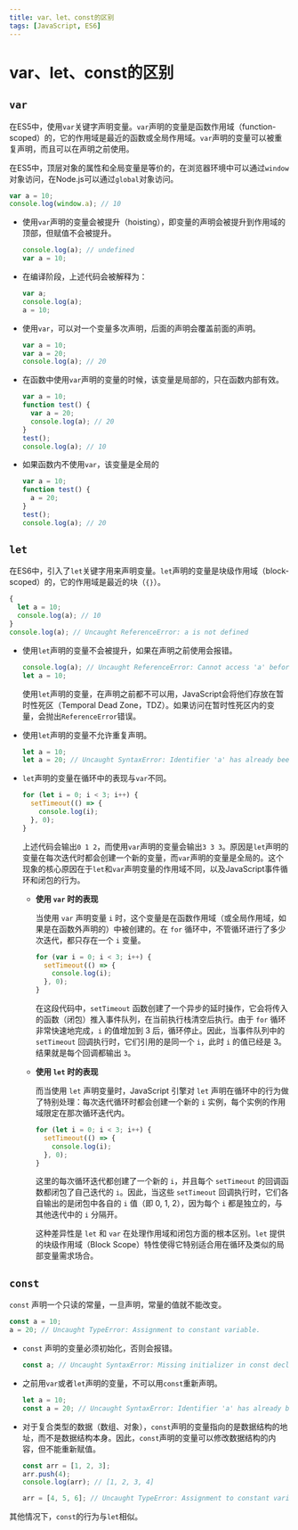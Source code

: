 ```yaml
---
title: var、let、const的区别
tags: [JavaScript, ES6]
---
```


# var、let、const的区别

## `var`
在ES5中，使用`var`关键字声明变量。`var`声明的变量是函数作用域（function-scoped）的，它的作用域是最近的函数或全局作用域。`var`声明的变量可以被重复声明，而且可以在声明之前使用。

在ES5中，顶层对象的属性和全局变量是等价的，在浏览器环境中可以通过`window`对象访问，在Node.js可以通过`global`对象访问。

```javascript showLineNumbers
var a = 10;
console.log(window.a); // 10
```
- 使用`var`声明的变量会被提升（hoisting），即变量的声明会被提升到作用域的顶部，但赋值不会被提升。

  ```javascript showLineNumbers
  console.log(a); // undefined
  var a = 10;
  ```

  
- 在编译阶段，上述代码会被解释为：

  ```javascript showLineNumbers
  var a;
  console.log(a);
  a = 10;
  ```

  
- 使用`var`，可以对一个变量多次声明，后面的声明会覆盖前面的声明。

  ```javascript showLineNumbers
  var a = 10;
  var a = 20;
  console.log(a); // 20
  ```

  

- 在函数中使用`var`声明的变量的时候，该变量是局部的，只在函数内部有效。

  ```javascript showLineNumbers
  var a = 10;
  function test() {
    var a = 20;
    console.log(a); // 20
  }
  test();
  console.log(a); // 10
  ```

  

- 如果函数内不使用`var`，该变量是全局的

  ```javascript showLineNumbers
  var a = 10;
  function test() {
    a = 20;
  }
  test();
  console.log(a); // 20
  ```

  
## `let`
在ES6中，引入了`let`关键字用来声明变量。`let`声明的变量是块级作用域（block-scoped）的，它的作用域是最近的块（`{}`）。
```javascript showLineNumbers
{
  let a = 10;
  console.log(a); // 10
}
console.log(a); // Uncaught ReferenceError: a is not defined
```

- 使用`let`声明的变量不会被提升，如果在声明之前使用会报错。

  ```javascript showLineNumbers
  console.log(a); // Uncaught ReferenceError: Cannot access 'a' before initialization
  let a = 10;
  ```

  使用`let`声明的变量，在声明之前都不可以用，JavaScript会将他们存放在暂时性死区（Temporal Dead Zone，TDZ）。如果访问在暂时性死区内的变量，会抛出`ReferenceError`错误。

- 使用`let`声明的变量不允许重复声明。

  ```javascript showLineNumbers
  let a = 10;
  let a = 20; // Uncaught SyntaxError: Identifier 'a' has already been declared
  ```
- `let`声明的变量在循环中的表现与`var`不同。

  ```javascript showLineNumbers
  for (let i = 0; i < 3; i++) {
    setTimeout(() => {
      console.log(i);
    }, 0);
  }
  ```

  上述代码会输出`0 1 2`，而使用`var`声明的变量会输出`3 3 3`。原因是`let`声明的变量在每次迭代时都会创建一个新的变量，而`var`声明的变量是全局的。这个现象的核心原因在于`let`和`var`声明变量的作用域不同，以及JavaScript事件循环和闭包的行为。

  - **使用 `var` 时的表现**

    当使用 `var` 声明变量 `i` 时，这个变量是在函数作用域（或全局作用域，如果是在函数外声明的）中被创建的。在 `for` 循环中，不管循环进行了多少次迭代，都只存在一个 `i` 变量。

    ```javascript showLineNumbers
    for (var i = 0; i < 3; i++) {
      setTimeout(() => {
        console.log(i);
      }, 0);
    }
    ```

    在这段代码中，`setTimeout` 函数创建了一个异步的延时操作，它会将传入的函数（闭包）推入事件队列，在当前执行栈清空后执行。由于 `for` 循环非常快速地完成，`i` 的值增加到 3 后，循环停止。因此，当事件队列中的 `setTimeout` 回调执行时，它们引用的是同一个 `i`，此时 `i` 的值已经是 3。结果就是每个回调都输出 `3`。

  - **使用 `let` 时的表现**

    而当使用 `let` 声明变量时，JavaScript 引擎对 `let` 声明在循环中的行为做了特别处理：每次迭代循环时都会创建一个新的 `i` 实例，每个实例的作用域限定在那次循环迭代内。

    

    ```javascript showLineNumbers
    for (let i = 0; i < 3; i++) {
      setTimeout(() => {
        console.log(i);
      }, 0);
    }
    ```

    这里的每次循环迭代都创建了一个新的 `i`，并且每个 `setTimeout` 的回调函数都闭包了自己迭代的 `i`。因此，当这些 `setTimeout` 回调执行时，它们各自输出的是闭包中各自的 `i` 值（即 0, 1, 2），因为每个 `i` 都是独立的，与其他迭代中的 `i` 分隔开。

    这种差异性是 `let` 和 `var` 在处理作用域和闭包方面的根本区别。`let` 提供的块级作用域（Block Scope）特性使得它特别适合用在循环及类似的局部变量需求场合。

## `const`

`const` 声明一个只读的常量，一旦声明，常量的值就不能改变。

```javascript showLineNumbers
const a = 10;
a = 20; // Uncaught TypeError: Assignment to constant variable.
```

- `const` 声明的变量必须初始化，否则会报错。

  ```javascript showLineNumbers
  const a; // Uncaught SyntaxError: Missing initializer in const declaration
  ```
- 之前用`var`或者`let`声明的变量，不可以用`const`重新声明。
  ```javascript showLineNumbers
  let a = 10;
  const a = 20; // Uncaught SyntaxError: Identifier 'a' has already been declared
  ```
- 对于复合类型的数据（数组、对象），`const`声明的变量指向的是数据结构的地址，而不是数据结构本身。因此，`const`声明的变量可以修改数据结构的内容，但不能重新赋值。
    ```javascript
    const arr = [1, 2, 3];
    arr.push(4);
    console.log(arr); // [1, 2, 3, 4]
    
    arr = [4, 5, 6]; // Uncaught TypeError: Assignment to constant variable.
    ```
其他情况下，`const`的行为与`let`相似。
